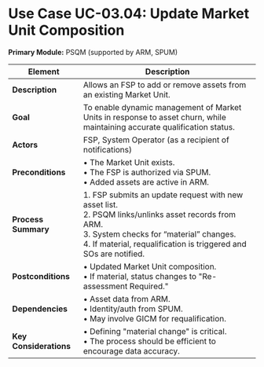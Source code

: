 # Use Case UC-03.04: Update Market Unit Composition
**Primary Module:** PSQM (supported by ARM, SPUM)

| Element                | Description                                                                                                                                                                                                                    |
| ---------------------- | ------------------------------------------------------------------------------------------------------------------------------------------------------------------------------------------------------------------------------ |
| **Description**        | Allows an FSP to add or remove assets from an existing Market Unit.                                                                                                                                                            |
| **Goal**               | To enable dynamic management of Market Units in response to asset churn, while maintaining accurate qualification status.                                                                                                      |
| **Actors**             | FSP, System Operator (as a recipient of notifications)                                                                                                                                                                         |
| **Preconditions**      | • The Market Unit exists. <br> • The FSP is authorized via SPUM. <br> • Added assets are active in ARM.                                                                                                                        |
| **Process Summary**    | 1. FSP submits an update request with new asset list. <br> 2. PSQM links/unlinks asset records from ARM. <br> 3. System checks for “material” changes. <br> 4. If material, requalification is triggered and SOs are notified. |
| **Postconditions**     | • Updated Market Unit composition. <br> • If material, status changes to "Re-assessment Required."                                                                                                                             |
| **Dependencies**       | • Asset data from ARM. <br> • Identity/auth from SPUM. <br> • May involve GICM for requalification.                                                                                                                            |
| **Key Considerations** | • Defining "material change" is critical. <br> • The process should be efficient to encourage data accuracy.                                                                                                                   |
